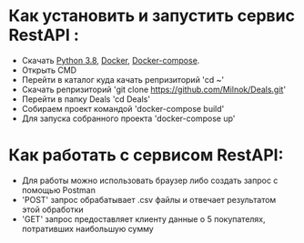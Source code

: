 # Как установить и запустить сервис RestAPI :

- Скачать [Python 3.8](https://www.python.org/downloads/), [Docker](https://docs.docker.com/engine/install/), 
   [Docker-compose](https://docs.docker.com/compose/install/).
- Открыть CMD
- Перейти в каталог куда качать репризиторий 'cd ~'
- Скачать репризиторий 'git clone https://github.com/Milnok/Deals.git'
- Перейти в папку Deals 'cd Deals'
- Собираем проект командой 'docker-compose build'
- Для запуска собранного проекта 'docker-compose up'

# Как работать с сервисом RestAPI:

- Для работы можно использовать браузер либо создать запрос с помощью Postman
- 'POST' запрос обрабатывает .csv файлы и отвечает результатом этой обработки
- 'GET' запрос предоставляет клиенту данные о 5 покупателях, потративших наибольшую сумму